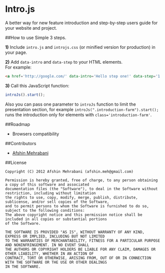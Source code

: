 Intro.js
========

A better way for new feature introduction and step-by-step users guide for your website and project.

##How to use
Simple 3 steps.

**1)** Include `intro.js` and `introjs.css` (or minified version for production) in your page.

**2)** Add `data-intro` and `data-step` to your HTML elements.  
For example: 
```html
<a href='http://google.com/' data-intro='Hello step one!' data-step='1'></a>
````
  
**3)** Call this JavaScript function:
```javascript
introJs().start();
````
 
Also you can pass one parameter to `introJs` function to limit the presentation section, for example `introJs(".introduction-farm").start();` runs the introduction only for elements with `class='introduction-farm'`.

##Roadmap
- Browsers compatibility

##Contributors
- [Afshin Mehrabani](http://afshinm.name/)  

##License

    Copyright (C) 2012 Afshin Mehrabani (afshin.meh@gmail.com)
    
    Permission is hereby granted, free of charge, to any person obtaining a copy of this software and associated 
    documentation files (the "Software"), to deal in the Software without restriction, including without limitation 
    the rights to use, copy, modify, merge, publish, distribute, sublicense, and/or sell copies of the Software, 
    and to permit persons to whom the Software is furnished to do so, subject to the following conditions:
    The above copyright notice and this permission notice shall be included in all copies or substantial portions 
    of the Software.
    
    THE SOFTWARE IS PROVIDED "AS IS", WITHOUT WARRANTY OF ANY KIND, EXPRESS OR IMPLIED, INCLUDING BUT NOT LIMITED 
    TO THE WARRANTIES OF MERCHANTABILITY, FITNESS FOR A PARTICULAR PURPOSE AND NONINFRINGEMENT. IN NO EVENT SHALL 
    THE AUTHORS OR COPYRIGHT HOLDERS BE LIABLE FOR ANY CLAIM, DAMAGES OR OTHER LIABILITY, WHETHER IN AN ACTION OF 
    CONTRACT, TORT OR OTHERWISE, ARISING FROM, OUT OF OR IN CONNECTION WITH THE SOFTWARE OR THE USE OR OTHER DEALINGS 
    IN THE SOFTWARE.
